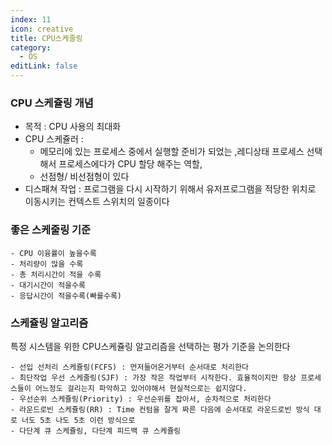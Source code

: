 ```yaml
---
index: 11
icon: creative
title: CPU스케줄링
category:
  - OS
editLink: false
---
```


### CPU 스케쥴링 개념

- 목적 : CPU 사용의 최대화
- CPU 스케쥴러 :
  - 메모리에 있는 프로세스 중에서 실행할 준비가 되었는 ,레디상태 프로세스 선택해서 프로세스에다가 CPU 할당 해주는 역할,
  - 선점형/ 비선점형이 있다
- 디스패쳐 작업 : 프로그램을 다시 시작하기 위해서 유저프로그램을 적당한 위치로 이동시키는 컨텍스트 스위치의 일종이다

### 좋은 스케줄링 기준

    - CPU 이융률이 높을수록
    - 처리량이 많을 수록
    - 총 처리시간이 적을 수록
    - 대기시간이 적을수록
    - 응답시간이 적을수록(빠를수록)

### 스케쥴링 알고리즘

특정 시스템을 위한 CPU스케쥴링 알고리즘을 선택하는 평가 기준을 논의한다

    - 선입 선처리 스케쥴링(FCFS) : 먼저들어온거부터 순서대로 처리한다
    - 최단작업 우선 스케줄링(SJF) : 가장 작은 작업부터 시작한다. 효율적이지만 항상 프로세스들이 어느정도 걸리는지 파악하고 있어야해서 현실적으로는 쉽지않다.
    - 우선순위 스케쥴링(Priority) : 우선순위를 잡아서, 순차적으로 처리한다
    - 라운드로빈 스케쥴링(RR) : Time 컨텀을 잘게 짜른 다음에 순서대로 라운드로빈 방식 대로 너도 5초 나도 5초 이런 방식으로
    - 다단계 큐 스케쥴링, 다단계 피드백 큐 스케쥴링

